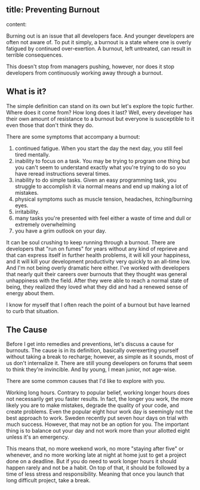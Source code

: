 title: Preventing Burnout
---
content:

Burning out is an issue that all developers face. And younger developers are often not aware of. To put it simply, a burnout is a state where one is overly fatigued by continued over-exertion. A burnout, left untreated, can result in terrible consequences.

This doesn't stop from managers pushing, however, nor does it stop developers from continuously working away through a burnout.

## What is it?

The simple definition can stand on its own but let's explore the topic further. Where does it come from? How long does it last? Well, every developer has their own amount of resistance to a burnout but everyone is susceptible to it even those that don't think they do.

There are some symptoms that accompany a burnout:

1. continued fatigue. When you start the day the next day, you still feel tired mentally.
2. inability to focus on a task. You may be trying to program one thing but you can't seem to understand exactly what you're trying to do so you have reread instructions several times.
3. inability to do simple tasks. Given an easy programming task, you struggle to accomplish it via normal means and end up making a lot of mistakes.
4. physical symptoms such as muscle tension, headaches, itching/burning eyes.
5. irritability.
6. many tasks you're presented with feel either a waste of time and dull or extremely overwhelming
7. you have a grim outlook on your day.

It can be soul crushing to keep running through a burnout. There are developers that "run on fumes" for years without any kind of reprieve and that can express itself in further health problems, it will kill your happiness, and it will kill your development productivity very quickly to an all-time low. And I'm not being overly dramatic here either. I've worked with developers that nearly quit their careers over burnouts that they thought was general unhappiness with the field. After they were able to reach a normal state of being, they realized they loved what they did and had a renewed sense of energy about them.

I know for myself that I often reach the point of a burnout but have learned to curb that situation.

## The Cause

Before I get into remedies and preventions, let's discuss a cause for burnouts. The cause is in its definition, basically overexerting yourself without taking a break to recharge; however, as simple as it sounds, most of us don't internalize it. There are still young developers on forums that seem to think they're invincible. And by young, I mean junior, not age-wise.

There are some common causes that I'd like to explore with you.

Working long hours. Contrary to popular belief, working longer hours does not necessarily get you faster results. In fact, the longer you work, the more likely you are to make mistakes, degrade the quality of your code, and create problems. Even the popular eight hour work day is seemingly not the best approach to work. Sweden recently put seven hour days on trial with much success. However, that may not be an option for you. The important thing is to balance out your day and not work more than your allotted eight unless it's an emergency.

This means that, no more weekend work, no more "staying after five" or whenever, and no more working late at night at home just to get a project done on a deadline. But if you do need to work longer hours it should happen rarely and not be a habit. On top of that, it should be followed by a time of less stress and responsibility. Meaning that once you launch that long difficult project, take a break.




